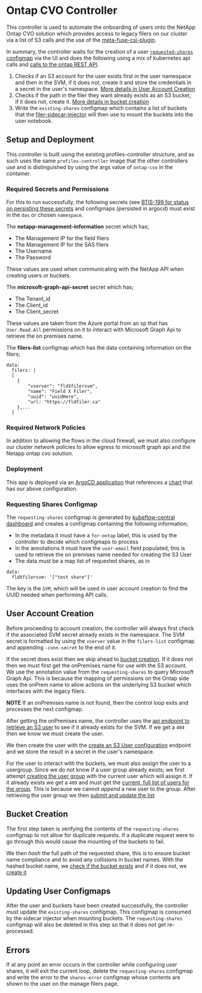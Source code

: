 # Ontap CVO Controller

This controller is used to automate the onboarding of users onto the NetApp Ontap CVO solution which provides access to legacy filers on our cluster via a list of S3 calls and the use of the [meta-fuse-csi-plugin](https://github.com/pfnet-research/meta-fuse-csi-plugin).

In summary, the controller waits for the creation of a user [`requested-shares` configmap](#requesting-shares-configmap) via the UI and does the following using a mix of kubernetes api calls and [calls to the ontap REST API](https://docs.netapp.com/us-en/ontap-restapi/ontap/getting_started_with_the_ontap_rest_api.html#using-the-ontap-rest-api-online-documentation).
1. Checks if an S3 account for the user exists first in the user namespace and then in the SVM, if it does not, create it and store the credentials in a secret in the user's namespace. [More details in User Account Creation](#user-account-creation)
2. Checks if the path in the filer they want already exists as an S3 bucket, if it does not, create it. [More details in bucket creation](#bucket-creation)
3. Write the `existing-shares` configmap which contains a list of buckets that the [filer-sidecar-injector](https://github.com/StatCan/filer-sidecar-injector) will then use to mount the buckets into the user notebook.

## Setup and Deployment

This controller is built using the existing profiles-controller structure, and as such uses the same `profiles-controller` image that the other controllers use and is distinguished by using the args value of `ontap-cvo` in the container.

### Required Secrets and Permissions
For this to run successfully, the following secrets (see [BTIS-199 for status on persisting these secrets](https://jirab.statcan.ca/browse/BTIS-199) and configmaps (persisted in argocd) must exist in the `das` or chosen `namespace`.

The **netapp-management-information** secret which has;
- The Management IP for the field filers
- The Management IP for the SAS filers
- The Username
- The Password

These values are used when communicating with the NetApp API when creating users or buckets. 

The **microsoft-graph-api-secret** secret which has;
- The Tenant_id
- The Client_id
- The Client_secret

These values are taken from the Azure portal from an sp that has `User.Read.All` permissions on it to interact with Microsoft Graph Api to retrieve the on premises name.

The **filers-list** configmap which has the data containing information on the filers;
```
data:
  filers: |
  [
    {
        "vserver": "fldXfilersvm",
        "name": "Field X Filer",
        "uuid": "uuidHere",
        "url: "https://fldfiler.ca"
    },...
  ]
```

### Required Network Policies
In addition to allowing the flows in the cloud firewall, we must also configure our cluster network policies to allow egress to microsoft graph api and the Netapp ontap cvo solution.

### Deployment
This app is deployed via an [ArgoCD application](https://gitlab.k8s.cloud.statcan.ca/business-transformation/aaw/aaw-argocd-manifests/-/blob/das-prod-cc-00/applications/profiles-controller.yaml?ref_type=heads) that references a [chart](https://gitlab.k8s.cloud.statcan.ca/cloudnative/statcan/charts/-/tree/profiles-controller/stable/profiles-controller?ref_type=heads) that has our above configuration.

### Requesting Shares Configmap
The `requesting-shares` configmap is generated by [kubeflow-central dashboard](https://github.com/StatCan/kubeflow/tree/kubeflow-aaw2.0) and creates a configmap containing the following information;

- In the metadata it must have a `for-ontap` label, this is used by the controller to decide which configmaps to process
- In the annotations it must have the `user-email` field populated, this is used to retrieve the on premises name needed for creating the S3 User
- The data must be a map list of requested shares, as in 
```
data:
  fldXfilersvm: '["test share"]'
```
The key is the `SVM`, which will be used in user account creation to find the UUID needed when performing API calls.


## User Account Creation
Before proceeding to account creation, the controller will always first check if the associated SVM secret already exists in the namespace. The SVM secret is formatted by using the `vserver` value in the `filers-list` configmap and appending `-conn-secret` to the end of it.

If the secret does exist then we skip ahead to [bucket creation](#bucket-creation). If it does not then we must first get the onPremises name for use with the S3 account. We use the annotation value from the `requesting-shares` to query Microsoft Graph Api. This is because the mapping of permissions on the Ontap side uses the onPrem name to allow actions on the underlying S3 bucket which interfaces with the legacy filers.

**NOTE** If an onPremises name is not found, then the control loop exits and processes the next configmap.

After getting the onPremises name, the controller uses the [api endpoint to retrieve an S3 user](https://docs.netapp.com/us-en/ontap-restapi/ontap/get-protocols-s3-services-users-.html#related-ontap-commands) to see if it already exists for the SVM. If we get a `404` then we know we must create the user.

We then create the user with the [create an S3 User configuration](https://docs.netapp.com/us-en/ontap-restapi/ontap/post-protocols-s3-services-users.html#important-notes) endpoint and we store the result in a secret in the user's namespace. 

For the user to interact with the buckets, we must also assign the user to a usergroup. Since we do not know if a user group already exists; we  first attempt [creating the user group](https://docs.netapp.com/us-en/ontap-restapi/ontap/post-protocols-s3-services-groups.html) with the current user which will assign it. If it already exists we get a `409` and must get the [current, full list of users for the group](https://docs.netapp.com/us-en/ontap-restapi/ontap/get-protocols-s3-services-groups-.html). This is because we cannot _append_ a new user to the group.
After retrieving the user group we then [submit and update the list](https://docs.netapp.com/us-en/ontap-restapi/ontap/patch-protocols-s3-services-groups-.html)

## Bucket Creation
The first step taken is verifying the contents of the `requesting-shares` configmap to not allow for duplicate requests. If a duplicate request were to go through this would cause the mounting of the buckets to fail.

We then _hash_ the full path of the requested share, this is to ensure bucket name compliance and to avoid any collisions in bucket names.
With the hashed bucket name, we [check if the bucket exists](https://docs.netapp.com/us-en/ontap-restapi/ontap/get-protocols-s3-services-buckets-.html) and if it does not, we [create it](https://docs.netapp.com/us-en/ontap-restapi/ontap/post-protocols-s3-services-buckets.html)


## Updating User Configmaps
After the user and buckets have been created successfully, the controller must update the `existing-shares` configmap. This configmap is consumed by the sidecar injector when mounting buckets. The `requesting-shares` configmap will also be deleted in this step so that it does not get re-processed.

## Errors
If at any point an error occurs in the controller while configuring user shares, it will exit the current loop, delete the `requesting-shares` configmap and write the error to the `shares-error` configmap whose contents are shown to the user on the manage filers page.